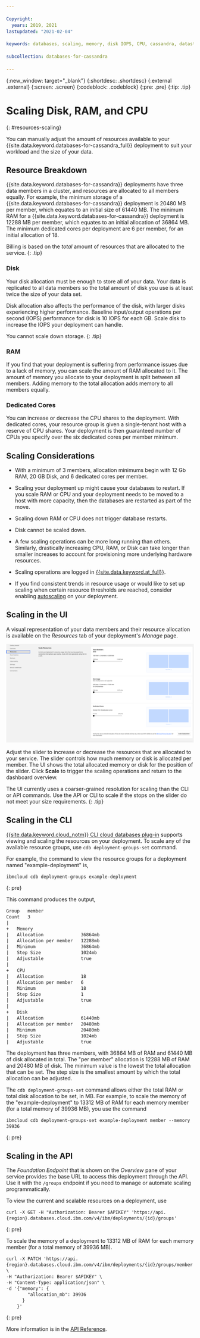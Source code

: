 ```yaml
---

Copyright:
  years: 2019, 2021
lastupdated: "2021-02-04"

keywords: databases, scaling, memory, disk IOPS, CPU, cassandra, datastax, dse

subcollection: databases-for-cassandra

---
```


{:new_window: target="_blank"}
{:shortdesc: .shortdesc}
{:external .external}
{:screen: .screen}
{:codeblock: .codeblock}
{:pre: .pre}
{:tip: .tip}

# Scaling Disk, RAM, and CPU
{: #resources-scaling}

You can manually adjust the amount of resources available to your {{site.data.keyword.databases-for-cassandra_full}} deployment to suit your workload and the size of your data.

## Resource Breakdown

{{site.data.keyword.databases-for-cassandra}} deployments have three data members in a cluster, and resources are allocated to all members equally. For example, the minimum storage of a {{site.data.keyword.databases-for-cassandra}} deployment is 20480 MB per member, which equates to an initial size of 61440 MB. The minimum RAM for a {{site.data.keyword.databases-for-cassandra}} deployment is 12288 MB per member, which equates to an initial allocation of 36864 MB. The minimum dedicated cores per deployment are 6 per member, for an initial allocation of 18. 

Billing is based on the _total_ amount of resources that are allocated to the service.
{: .tip}

### Disk

Your disk allocation must be enough to store all of your data. Your data is replicated to all data members so the total amount of disk you use is at least twice the size of your data set. 

Disk allocation also affects the performance of the disk, with larger disks experiencing higher performance. Baseline input/output operations per second (IOPS) performance for disk is 10 IOPS for each GB. Scale disk to increase the IOPS your deployment can handle.

You cannot scale down storage.
{: .tip} 

### RAM

If you find that your deployment is suffering from performance issues due to a lack of memory, you can scale the amount of RAM allocated to it. The amount of memory you allocate to your deployment is split between all members. Adding memory to the total allocation adds memory to all members equally.

### Dedicated Cores

You can increase or decrease the CPU shares to the deployment. With dedicated cores, your resource group is given a single-tenant host with a reserve of CPU shares. Your deployment is then guaranteed number of CPUs you specify over the six dedicated cores per member minimum.

## Scaling Considerations

- With a minimum of 3 members, allocation minimums begin with 12 Gb RAM, 20 GB Disk, and 6 dedicated cores per member.  
- Scaling your deployment up might cause your databases to restart. If you scale RAM or CPU and your deployment needs to be moved to a host with more capacity, then the databases are restarted as part of the move.

- Scaling down RAM or CPU does not trigger database restarts.

- Disk cannot be scaled down.

- A few scaling operations can be more long running than others.  Similarly, drastically increasing CPU, RAM, or Disk can take longer than smaller increases to account for provisioning more underlying hardware resources.

- Scaling operations are logged in [{{site.data.keyword.at_full}}](/docs/databases-for-cassandra?topic=cloud-databases-activity-tracker).

- If you find consistent trends in resource usage or would like to set up scaling when certain resource thresholds are reached, consider enabling [autoscaling](/docs/databases-for-cassandra?topic=databases-for-cassandra-autoscaling) on your deployment.

## Scaling in the UI

A visual representation of your data members and their resource allocation is available on the _Resources_ tab of your deployment's _Manage_ page. 

![The Scale Resources Pane in _Settings_](images/settings-scaling.png)

Adjust the slider to increase or decrease the resources that are allocated to your service. The slider controls how much memory or disk is allocated per member. The UI shows the total allocated memory or disk for the position of the slider. Click **Scale** to trigger the scaling operations and return to the dashboard overview. 

The UI currently uses a coarser-grained resolution for scaling than the CLI or API commands. Use the API or CLI to scale if the stops on the slider do not meet your size requirements.
{: .tip}

## Scaling in the CLI 

[{{site.data.keyword.cloud_notm}} CLI cloud databases plug-in](/docs/databases-cli-plugin?topic=databases-cli-plugin-cdb-reference) supports viewing and scaling the resources on your deployment. To scale any of the available resource groups, use `cdb deployment-groups-set` command. 

For example, the command to view the resource groups for a deployment named "example-deployment" is, 
```
ibmcloud cdb deployment-groups example-deployment
```
{: pre}

This command produces the output,
```
Group   member
Count   3
|
+   Memory
|   Allocation              36864mb
|   Allocation per member   12288mb
|   Minimum                 36864mb
|   Step Size               1024mb
|   Adjustable              true
|
+   CPU
|   Allocation              18
|   Allocation per member   6
|   Minimum                 18
|   Step Size               1
|   Adjustable              true
|
+   Disk
|   Allocation              61440mb
|   Allocation per member   20480mb
|   Minimum                 20480mb
|   Step Size               1024mb
|   Adjustable              true
```

The deployment has three members, with 36864 MB of RAM and 61440 MB of disk allocated in total. The "per member" allocation is 12288 MB of RAM and 20480 MB of disk. The minimum value is the lowest the total allocation that can be set. The step size is the smallest amount by which the total allocation can be adjusted.

The `cdb deployment-groups-set` command allows either the total RAM or total disk allocation to be set, in MB. For example, to scale the memory of the "example-deployment" to 13312 MB of RAM for each memory member (for a total memory of 39936 MB), you use the command 
```
ibmcloud cdb deployment-groups-set example-deployment member --memory 39936
```
{: pre}

## Scaling in the API

The _Foundation Endpoint_ that is shown on the _Overview_ pane of your service provides the base URL to access this deployment through the API. Use it with the `/groups` endpoint if you need to manage or automate scaling programmatically. 

To view the current and scalable resources on a deployment, use
```
curl -X GET -H "Authorization: Bearer $APIKEY" 'https://api.{region}.databases.cloud.ibm.com/v4/ibm/deployments/{id}/groups'
```
{: pre}

To scale the memory of a deployment to 13312 MB of RAM for each memory member (for a total memory of 39936 MB).
```
curl -X PATCH 'https://api.{region}.databases.cloud.ibm.com/v4/ibm/deployments/{id}/groups/member' \
-H "Authorization: Bearer $APIKEY" \
-H "Content-Type: application/json" \
-d '{"memory": {
        "allocation_mb": 39936
      }
    }'
```
{: pre}

More information is in the [API Reference](https://{DomainName}/apidocs/cloud-databases-api#get-currently-available-scaling-groups-from-a-depl).

 
